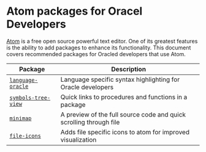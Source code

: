 # Atom packages for Oracel Developers

[Atom](atom.io) is a free open source powerful text editor. One of its greatest features is the ability to add packages to enhance its functionality. This document covers recommended packages for Oracled developers that use Atom.


Package | Description
--- | ---
[`language-oracle`](https://atom.io/packages/language-oracle) | Language specific syntax highlighting for Oracle developers
[`symbols-tree-view`](https://atom.io/packages/symbols-tree-view) | Quick links to procedures and functions in a package
[`minimap`](https://atom.io/packages/minimap) | A preview of the full source code and quick scrolling through file
[`file-icons`](https://atom.io/packages/file-icons) | Adds file specific icons to atom for improved visualization
